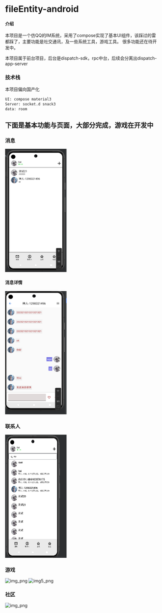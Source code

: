 # fileEntity-android

#### 介绍

本项目是一个仿QQ的IM系统，采用了compose实现了基本UI组件，该踩过的雷都踩了，主要功能是社交通讯，及一些系统工具，游戏工具。
很多功能还在待开发中。

本项目属于前台项目，后台是dispatch-sdk，rpc中台，后续会分离出dispatch-app-server

### 技术栈
本项目偏向国产化
```
UI: compose material3
Server: socket.d snack3
data: room
```

## 下面是基本功能与页面，大部分完成，游戏在开发中

### 消息

<img alt="img_1.png" height="400" src="img_1.png" width="200"/>

#### 消息详情

<img alt="img_2png" height="400" src="img_2.png" width="200"/>

### 联系人

<img alt="img_png" height="400" src="img.png" width="200"/>

### 游戏
<img alt="img_png" height="400" src="img3.png" width="200"/>
<img alt="img5_png" height="400" src="img5.png" width="200"/>


### 社区
<img alt="img_png" height="400" src="img4.png" width="200"/>